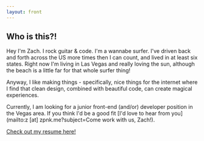 ```yaml
---
layout: front
---
```


## Who is this?!

Hey I'm Zach. I rock guitar & code. I'm a wannabe surfer. I've driven back and forth across the US more times then I can count, and lived in at least six states. Right now I'm living in Las Vegas and really loving the sun, although the beach is a little far for that whole surfer thing!

Anyway, I like making things - specifically, nice things for the internet where I find that clean design, combined with beautiful code, can create magical experiences.

Currently, I am looking for a junior front-end (and/or) developer position in the Vegas area. If you think I'd be a good fit [I'd love to hear from you](mailto:z [at] zpnk.me?subject=Come work with us, Zach!). 

[Check out my resume here!](https://dl.dropboxusercontent.com/u/15878/ZachKollegger-CV.pdf)